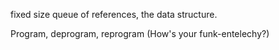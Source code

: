 fixed size queue of references, the data structure.

Program, deprogram, reprogram (How's your funk-entelechy?) 
